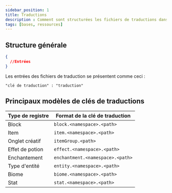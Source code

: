 ```yaml
---
sidebar_position: 1
title: Traductions
description : Comment sont structurées les fichiers de traductions dans Minecraft ?
tags: [bases, ressources]
---
```


## Structure générale

```json
{
  //Entrées
}
```

Les entrées des fichiers de traduction se présentent comme ceci :
```
"clé de traduction" : "traduction"
```

## Principaux modèles de clés de traductions

| Type de registre | Format de la clé de traduction   |
|------------------|----------------------------------|
| Block            | `block.<namespace>.<path>`       |
| Item             | `item.<namespace>.<path>`        |
| Onglet créatif   | `itemGroup.<path>`               |
| Effet de potion  | `effect.<namespace>.<path>`      |
| Enchantement     | `enchantment.<namespace>.<path>` |
| Type d'entité    | `entity.<namespace>.<path>`      |
| Biome            | `biome.<namespace>.<path>`       |
| Stat             | `stat.<namespace>.<path>`        |

